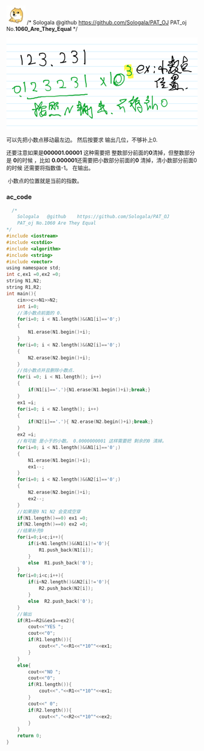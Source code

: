![](https://github.com/Sologala/SomeThings/blob/master/face.jpg?raw=true)
/*
    Sologala   @github    https://github.com/Sologala/PAT_OJ
    PAT_oj No.**1060_Are_They_Equal**
*/



![](https://github.com/Sologala/PAT_OJ/blob/master/1060_Are_They_Equal/1060_Are_They_Equal.assets/0.png?raw=true)

可以先把小数点移动最左边。 然后按要求 输出几位，不够补上0.

还要注意如果是**000001.00001** 这种需要把 整数部分前面的**0**清掉，但整数部分是 **0**的时候 ，比如 **0.000001**还需要把小数部分前面的**0** 清掉，清小数部分前面0 的时候 还需要将指数值-1。 在输出。

​	小数点的位置就是当前的指数。

### **ac_code**
```c
  /*
    Sologala   @github    https://github.com/Sologala/PAT_OJ
    PAT_oj No.1060 Are They Equal
*/
#include <iostream>
#include <cstdio>
#include <algorithm>
#include <string>
#include <vector>
using namespace std;
int c,ex1 =0,ex2 =0;
string N1,N2;
string R1,R2;
int main(){
    cin>>c>>N1>>N2;
    int i=0;    
    //清小数点前面的 0.
    for(i=0; i < N1.length()&&N1[i]=='0';)
    {
        N1.erase(N1.begin()+i);
    }
    for(i=0; i < N2.length()&&N2[i]=='0';)
    {
        N2.erase(N2.begin()+i);
    }
    //找小数点并且删除小数点.
    for(i =0; i < N1.length(); i++)
    {
        if(N1[i]=='.'){N1.erase(N1.begin()+i);break;}
    }
    ex1 =i;
    for(i=0; i < N2.length(); i++)
    {
        if(N2[i]=='.'){ N2.erase(N2.begin()+i);break;}
    }
    ex2 =i;
    //有可能 是小于的小数。 0.0000000001 这样需要把 剩余的0 清掉。
    for(i=0; i < N1.length()&&N1[i]=='0';)
    {
        N1.erase(N1.begin()+i);
        ex1--;
    }
    for(i=0; i < N2.length()&&N2[i]=='0';)
    {
        N2.erase(N2.begin()+i);
        ex2--;
    }
    //如果是0 N1 N2 会变成空穿
    if(N1.length()==0) ex1 =0;
    if(N2.length()==0) ex2 =0;
    //结果补充0
    for(i=0;i<c;i++){
        if(i<N1.length()&&N1[i]!='0'){
            R1.push_back(N1[i]);
        }
        else  R1.push_back('0');
    }    
    for(i=0;i<c;i++){
        if(i<N2.length()&&N2[i]!='0'){
            R2.push_back(N2[i]);
        }
        else  R2.push_back('0');
    }
    //输出
    if(R1==R2&&ex1==ex2){
        cout<<"YES ";
        cout<<"0";
        if(R1.length()){
            cout<<"."<<R1<<"*10^"<<ex1;
        }
    }
    else{
        cout<<"NO ";
        cout<<"0";
        if(R1.length()){
            cout<<"."<<R1<<"*10^"<<ex1;
        }
        cout<<" 0";
        if(R2.length()){
            cout<<"."<<R2<<"*10^"<<ex2;
        }
    }
    return 0;
}
         
```